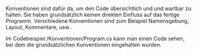 Konventionen sind dafür da, um den Code übersichtlich und und wartbar zu halten. Sie haben grundsätzlich keinen direkten Einfluss auf das fertige Programm. Verschiedene Konventionen sind zum Beispiel Namensgebung, Layout, Kommentare, usw..

Im Codebeispiel /Konventionen/Program.cs kann man einen Code sehen, bei dem die grundsätzlichen Konventionen eingehalten wurden.
